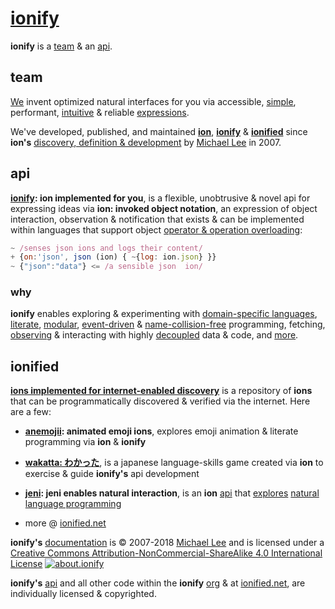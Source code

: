 # [ionify](http://ionify.net)

**ionify** is a [team](#team) & an [api](#api).

## team

[We](https://github.com/orgs/ionify/people)
invent optimized natural interfaces for you via accessible,
[simple](https://anemojii.glitch.me/),
performant,
[intuitive](https://github.com/ionified/jeni-ions.iskitz.net/blob/public/jeni.play.js)
& reliable
[expressions](http://ionified.net/).

We've developed, published, and maintained
[**ion**](./ions/ion.md), [**ionify**](#api) & [**ionified**](#ionified)
since **ion's**
[discovery, definition & development](story.md)
by
[Michael Lee](https://github.com/iskitz)
in 2007.


## api

**[ionify](https://github.com/ionify/ionify):
ion implemented for you**, is a flexible, unobtrusive & novel api for expressing
ideas via **ion: invoked object notation**, an expression of object interaction, observation
& notification that exists & can be implemented within languages that support object
[operator & operation overloading](https://en.wikipedia.org/wiki/Operator_overloading):

```javascript
~ /senses json ions and logs their content/
+ {on:'json', json (ion) { ~{log: ion.json} }}
~ {"json":"data"} <= /a sensible json  ion/
```

### why

**ionify** enables exploring & experimenting with
[domain-specific languages](https://github.com/ionify/ionify/README.md#domain-specific-languages),
[literate](https://github.com/ionify/ionify/blob/public/README.md#literate-programming),
[modular](https://github.com/ionify/ionify/blob/public/README.md#modular-programming),
[event-driven](https://github.com/ionify/ionify/blob/public/README.md#event-driven-programming)
&
[name-collision-free](https://github.com/ionify/ionify/blob/public/README.md#name-collision-freedom)
programming, fetching,
[observing](https://github.com/ionify/ionify/blob/public/README.md#decoupled-observation)
& interacting with highly
[decoupled](https://github.com/ionify/ionify/blob/public/README.md#name-collision-freedom)
data & code, and
[more](https://github.com/ionify/ideas/).


## ionified

[**ions implemented for internet-enabled discovery**](http://ionified.net/)
is a repository of **ions** that can be programmatically discovered & verified via the internet. Here are a few:

+ **[anemojii](https://anemojii.glitch.me/): animated emoji ions**,
  explores emoji animation & literate programming via **ion** & **ionify**


+ **[wakatta: わかった](https://wakatta.glitch.me/)**,
  is a japanese language-skills game created via **ion** to
  exercise & guide **ionify's** api development


+ **[jeni](https://github.com/ionified/jeni-ions.iskitz.net/blob/public/jeni.play.js):
  jeni enables natural interaction**, is an **ion**
  [api](https://github.com/ionified/jeni-ions.iskitz.net)
  that
  [explores](https://jeni.glitch.me/)
  [natural language programming](https://en.wikipedia.org/wiki/Natural_language_programming)


+ more @ [ionified.net](http://ionified.net/)


**ionify's** [documentation](https://github.com/ionify/about) is &copy; 2007-2018 [Michael Lee](https://github.com/iskitz/) and is licensed under a
[Creative Commons Attribution-NonCommercial-ShareAlike 4.0 International License](http://creativecommons.org/licenses/by-nc-sa/4.0/) [![about.ionify](https://i.creativecommons.org/l/by-nc-sa/4.0/80x15.png "Creative Commons License")](http://creativecommons.org/licenses/by-nc-sa/4.0/)

**ionify's** [api](https://github.com/ionify/ionify)
and all other code within the **ionify**
[org](https://github.com/ionify/)
& at
[ionified.net](http://ionified.net/),
are individually licensed & copyrighted.
